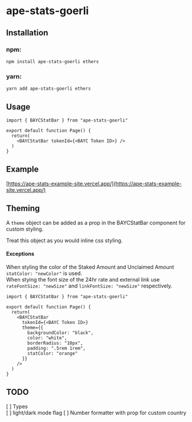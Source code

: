 # ape-stats-goerli

## Installation

### npm:

```
npm install ape-stats-goerli ethers
```

### yarn:

```
yarn add ape-stats-goerli ethers
```

## Usage

```
import { BAYCStatBar } from "ape-stats-goerli"

export default function Page() {
  return(
    <BAYCStatBar tokenId={<BAYC Token ID>} />
  )
}

```

## Example

[https://ape-stats-example-site.vercel.app/](https://ape-stats-example-site.vercel.app/)

## Theming

A `theme` object can be added as a prop in the BAYCStatBar component for custom styling.

Treat this object as you would inline css styling.

#### Exceptions

When styling the color of the Staked Amount and Unclaimed Amount `statColor: "newColor"` is used. \
When stying the font size of the 24hr rate and external link use `rateFontSize: "newSize"` and `linkFontSize: "newSize"` respectively.

```
import { BAYCStatBar } from "ape-stats-goerli"

export default function Page() {
  return(
    <BAYCStatBar
      tokenId={<BAYC Token ID>}
      theme={{
        backgroundColor: "black",
        color: "white",
        borderRadius: "10px",
        padding: ".5rem 1rem",
        statColor: "orange"
      }}
    />
  )
}
```

## TODO

[ ] Types \
[ ] light/dark mode flag
[ ] Number formatter with prop for custom country
